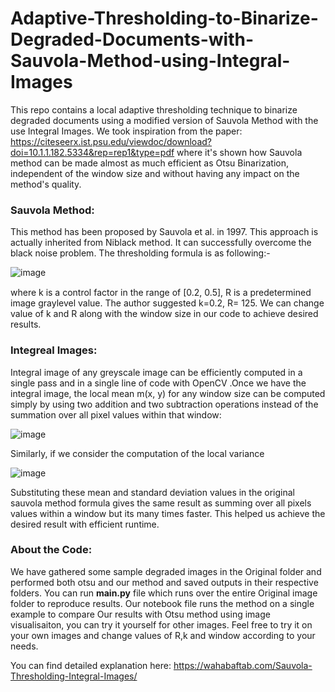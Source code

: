 # Adaptive-Thresholding-to-Binarize-Degraded-Documents-with-Sauvola-Method-using-Integral-Images

This repo contains a local adaptive thresholding technique to binarize degraded documents using a modified version of Sauvola Method with the use Integral Images. We took inspiration from the paper: https://citeseerx.ist.psu.edu/viewdoc/download?doi=10.1.1.182.5334&rep=rep1&type=pdf where it's shown how Sauvola method can be made almost as much efficient as Otsu Binarization, independent of the window size and without having any impact on the method's quality.

### Sauvola Method:

This method has been proposed by Sauvola et al. in 1997. This approach is
actually inherited from Niblack method. It can successfully overcome the black noise
problem. The thresholding formula is as following:-

ܶ![image](https://user-images.githubusercontent.com/25950715/118011211-33630f00-b369-11eb-80a7-45482d9fb15e.png)

where k is a control factor in the range of [0.2, 0.5], R is a predetermined image graylevel value. The author suggested k=0.2, R= 125. We can change value of k and R along with the window size in our code to achieve desired results.


### Integreal Images:

Integral image of any greyscale image can be efficiently computed in a single pass and in a single line of code with OpenCV .Once we have the integral image, the local mean m(x, y) for any window size can be computed simply by using two addition and two subtraction operations instead of the summation over all pixel values within that window:

![image](https://user-images.githubusercontent.com/25950715/118011850-e16eb900-b369-11eb-9fd4-19953eebb4b3.png)


Similarly, if we consider the computation of the local variance

![image](https://user-images.githubusercontent.com/25950715/118011874-ea5f8a80-b369-11eb-91af-f3af05d41120.png)

Substituting these mean and standard deviation values in the original sauvola method formula gives the same result as summing over all pixels values within a window but its many times faster. This helped us achieve the desired result with efficient runtime.


### About the Code:
We have gathered some sample degraded images in the Original folder and performed both otsu and our method and saved outputs in their respective folders. You can run **main.py** file which runs over the entire Original image folder to reproduce results. Our notebook file runs the method on a single example to compare Our results with Otsu method using image visualisaiton, you can try it yourself for other images. Feel free to try it on your own images and change values of R,k and window according to your needs.

You can find detailed explanation here: https://wahabaftab.com/Sauvola-Thresholding-Integral-Images/
